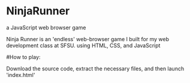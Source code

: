 # NinjaRunner
a JavaScript web browser game

Ninja Runner is an 'endless' web-browser game I built for my web development class at SFSU. using HTML, CSS, and JavaScript

#How to play:

Download the source code, extract the necessary files, and then launch 'index.html'

